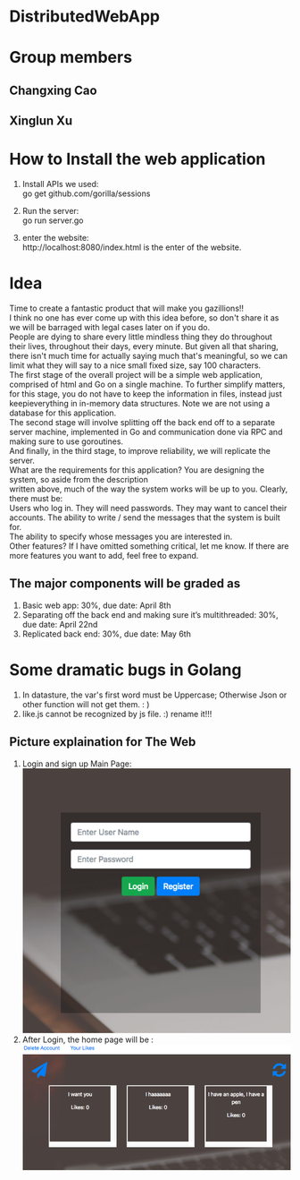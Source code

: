 # DistributedWebApp
# Group members
## Changxing Cao
## Xinglun Xu

# How to Install the web application
1.  Install APIs we used:           
    go get github.com/gorilla/sessions    

2.  Run the server:           
    go run server.go

3.  enter the website:        
    http://localhost:8080/index.html is the enter of the website.

# Idea       
Time to create a fantastic product that will make you gazillions!!    
I think no one has ever come up with this idea before, so don't share it as we will be barraged with legal cases later on if you do.    
People are dying to share every little mindless thing they do throughout their lives, throughout their days, every minute. But given all that sharing, there isn't much time for actually saying much that's meaningful, so we can limit what they will say to a nice small fixed size, say 100 characters.   
The first stage of the overall project will be a simple web application, comprised of html and Go on a single machine. To further simplify matters, for this stage, you do not have to keep the information in files, instead just keepieverything in in-memory data structures. Note we are not using a database for this application.   
The second stage will involve splitting off the back end off to a separate server machine, implemented in Go and communication done via RPC and making sure to use goroutines.    
And finally, in the third stage, to improve reliability, we will replicate the server.    
What are the requirements for this application? You are designing the system, so aside from the description   
written above, much of the way the system works will be up to you. Clearly, there must be:    
Users who log in. They will need passwords. They may want to cancel their accounts. The ability to write / send the messages that the system is built for.    
The ability to specify whose messages you are interested in.    
Other features? If I have omitted something critical, let me know. If there are more features you want to add, feel free to expand.   
## The major components will be graded as
1. Basic web app: 30%, due date: April 8th
2. Separating off the back end and making sure it’s multithreaded: 30%, due date: April 22nd
3. Replicated back end: 30%, due date: May 6th

# Some dramatic bugs in Golang
1.  In datasture, the var's first word must be Uppercase; Otherwise Json or other function will not get them. : )
2.  like.js cannot be recognized by js file. :) rename it!!!

## Picture explaination for The Web
1.  Login and sign up Main Page:              
![](img/img01.png)
2.  After Login, the home page will be :
![](img/img02.png)
